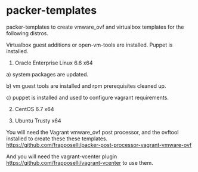 packer-templates
================

packer-templates to create vmware_ovf and virtualbox templates for the following distros.

Virtualbox guest additions or open-vm-tools are installed.
Puppet is installed.

1) Oracle Enterprise Linux 6.6 x64

  a) system packages are updated.

  b) vm guest tools are installed and rpm prerequisites cleaned up.

  c) puppet is installed and used to configure vagrant requirements.

2) CentOS 6.7 x64

3) Ubuntu Trusty x64


You will need the Vagrant vmware_ovf post processor, and the ovftool installed to create these these templates.
 https://github.com/frapposelli/packer-post-processor-vagrant-vmware-ovf

And you will need the vagrant-vcenter plugin https://github.com/frapposelli/vagrant-vcenter to use them.

